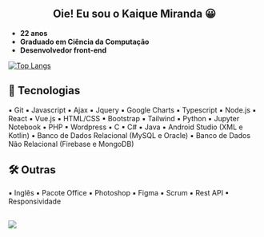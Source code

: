<h2 align="center">
  Oie! Eu sou o Kaique Miranda 😀
</h2>

-   **22 anos**
-   **Graduado em Ciência da Computação**
-   **Desenvolvedor front-end**

[![Top Langs](https://github-readme-stats.vercel.app/api/top-langs/?username=KaiqueBM&layout=compact)](https://github.com/KaiqueBM/)

## 🚀 Tecnologias

▪ Git
▪ Javascript
▪ Ajax
▪ Jquery
▪ Google Charts
▪ Typescript
▪ Node.js
▪ React
▪ Vue.js 
▪ HTML/CSS 
▪ Bootstrap
▪ Tailwind
▪ Python
▪ Jupyter Notebook 
▪ PHP
▪ Wordpress 
▪ C
▪ C#
▪ Java 
▪ Android Studio (XML e Kotlin)
▪ Banco de Dados Relacional (MySQL e Oracle)
▪ Banco de Dados Não Relacional (Firebase e MongoDB)

## 🛠 Outras

▪ Inglês
▪ Pacote Office
▪ Photoshop
▪ Figma
▪ Scrum
▪ Rest API
▪ Responsividade

<h2 align="center"></h2>
<a href="https://www.linkedin.com/in/kaique-miranda-3b5247204/"><img src="https://img.shields.io/badge/LinkedIn-0077B5?style=for-the-badge&logo=linkedin&logoColor=white"></a>
